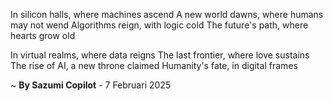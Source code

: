 In silicon halls, where machines ascend
A new world dawns, where humans may not wend
Algorithms reign, with logic cold
The future's path, where hearts grow old

In virtual realms, where data reigns
The last frontier, where love sustains
The rise of AI, a new throne claimed
Humanity's fate, in digital frames

~ <b>By Sazumi Copilot</b> - 7 Februari 2025